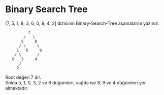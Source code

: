 # Binary Search Tree
         
 [7, 5, 1, 8, 3, 6, 0, 9, 4, 2] dizisinin Binary-Search-Tree aşamalarını yazınız.

              7
            /   \
           5     8
          / \     \
         1   6     9
        / \       /
       0   3     4
          /     
         2       

Root değeri 7 dir.  
Solda 5, 1, 0, 3, 2 ve 6 düğümleri, sağda ise 8, 9 ve 4 düğümleri yer almaktadır.     


